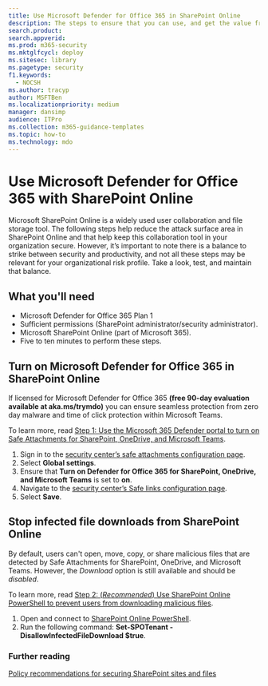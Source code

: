 ```yaml
---
title: Use Microsoft Defender for Office 365 in SharePoint Online
description: The steps to ensure that you can use, and get the value from, Microsoft Defender for Office 365 in SharePoint Online and OneDrive for Business
search.product: 
search.appverid: 
ms.prod: m365-security
ms.mktglfcycl: deploy
ms.sitesec: library
ms.pagetype: security
f1.keywords: 
  - NOCSH
ms.author: tracyp
author: MSFTBen
ms.localizationpriority: medium
manager: dansimp
audience: ITPro
ms.collection: m365-guidance-templates
ms.topic: how-to
ms.technology: mdo
---
```


# Use Microsoft Defender for Office 365 with SharePoint Online

Microsoft SharePoint Online is a widely used user collaboration and file storage tool. The following steps help reduce the attack surface area in SharePoint Online and that help keep this collaboration tool in your organization secure. However, it’s important to note there is a balance to strike between security and productivity, and not all these steps may be relevant for your organizational risk profile. Take a look, test, and maintain that balance.

## What you'll need

- Microsoft Defender for Office 365 Plan 1
- Sufficient permissions (SharePoint administrator/security administrator).
- Microsoft SharePoint Online (part of Microsoft 365).
- Five to ten minutes to perform these steps.

## Turn on Microsoft Defender for Office 365 in SharePoint Online
If licensed for Microsoft Defender for Office 365 **(free 90-day evaluation available at aka.ms/trymdo)** you can ensure seamless protection from zero day malware and time of click protection within Microsoft Teams.

To learn more, read [Step 1: Use the Microsoft 365 Defender portal to turn on Safe Attachments for SharePoint, OneDrive, and Microsoft Teams](/microsoft-365/security/office-365-security/turn-on-mdo-for-spo-odb-and-teams#step-1-use-the-microsoft-365-defender-portal-to-turn-on-safe-attachments-for-sharepoint-onedrive-and-microsoft-teams).

1.	Sign in to the [security center’s safe attachments configuration page](https://security.microsoft.com/safeattachmentv2).
1.	Select **Global settings**.
1.	Ensure that **Turn on Defender for Office 365 for SharePoint, OneDrive, and Microsoft Teams** is set to **on**.
1.	Navigate to the [security center’s Safe links configuration page](https://security.microsoft.com/safelinksv2).
1.	Select **Save**.

## Stop infected file downloads from SharePoint Online

By default, users can't open, move, copy, or share malicious files that are detected by Safe Attachments for SharePoint, OneDrive, and Microsoft Teams. However, the *Download* option is still available and should be *disabled*. 

To learn more, read [Step 2: (*Recommended*) Use SharePoint Online PowerShell to prevent users from downloading malicious files](/microsoft-365/security/office-365-security/turn-on-mdo-for-spo-odb-and-teams#step-2-recommended-use-sharepoint-online-powershell-to-prevent-users-from-downloading-malicious-files).

1.	Open and connect to [SharePoint Online PowerShell](/powershell/sharepoint/sharepoint-online/connect-sharepoint-online).
1.	Run the following command: **Set-SPOTenant -DisallowInfectedFileDownload $true**.

### Further reading
[Policy recommendations for securing SharePoint sites and files](/microsoft-365/security/office-365-security/sharepoint-file-access-policies)
